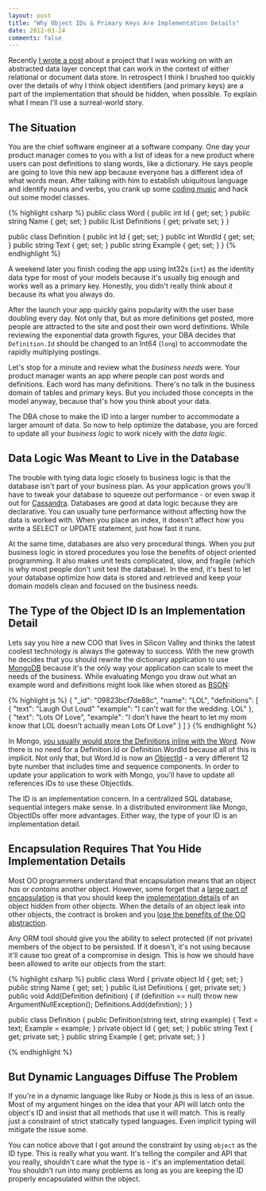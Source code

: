 ```yaml
---
layout: post
title: "Why Object IDs & Primary Keys Are Implementation Details"
date: 2012-03-24
comments: false
---
```



Recently [I wrote a post](http://blog.timkellogg.me/2012/03/abstract-data-layer-part-1-object-id.html) about a project that I was working on with an abstracted data layer concept that can work in the context of either relational or document data store. In retrospect I think I brushed too quickly over the details of why I think object identifiers (and primary keys) are a part of the implementation that should be hidden, when possible. To explain what I mean I'll use a surreal-world story.


The Situation
-----------------

You are the chief software engineer at a software company. One day your product manager comes to you with a list of ideas for a new product where users can post definitions to slang words, like a dictionary. He says people are going to love this new app because everyone has a different idea of what  words mean. After talking with him to establish ubiquitous language and identify nouns and verbs, you crank up some [coding music](https://twitter.com/#!/search/%23codingmusic) and hack out some model classes.

{% highlight csharp %}
public class Word {
  public int Id { get; set; }
  public string Name { get; set; }
  public IList<Definition> Definitions { get; private set; }
}

public class Definition {
  public int Id { get; set; }
  public int WordId { get; set; }
  public string Text { get; set; }
  public string Example { get; set; }
}
{% endhighlight %}

A weekend later you finish coding the app using Int32s (`int`) as the identity data type for most of your models because it's usually big enough and works well as a primary key. Honestly, you didn't really think about it because its what you always do.

After the launch your app quickly gains popularity with the user base doubling every day. Not only that, but as more definitions get posted, more people are attracted to the site and post their own word definitions. While reviewing the exponential data growth figures, your DBA decides that `Definition.Id` should be changed to an Int64 (`long`) to accommodate the rapidly multiplying postings.

Let's stop for a minute and review what the _business needs_ were. Your product manager wants an app where people can post words and definitions. Each word has many definitions. There's no talk in the business domain of tables and primary keys. But you included those concepts in the model anyway, because that's how you think about your data.

The DBA chose to make the ID into a larger number to accommodate a larger amount of data. So now to help optimize the database, you are forced to update all your _business logic_ to work nicely with the _data logic_.


Data Logic Was Meant to Live in the Database
-----------------

The trouble with tying data logic closely to business logic is that the database isn't part of your business plan. As your application grows you'll have to tweak your database to squeeze out performance - or even swap it out for [Cassandra](http://cassandra.apache.org/). Databases are good at data logic because they are declarative. You can usually tune performance without affecting how the data is worked with. When you place an index, it doesn't affect how you write a SELECT or UPDATE statement, just how fast it runs.

At the same time, databases are also very procedural things. When you put business logic in stored procedures you lose the benefits of object oriented programming. It also makes unit tests complicated, slow, and fragile (which is why most people don't unit test the database). In the end, it's best to let your database optimize how data is stored and retrieved and keep your domain models clean and focused on the business needs.


The Type of the Object ID Is an Implementation Detail
-----------------

Lets say you hire a new COO that lives in Silicon Valley and thinks the latest coolest technology is always the gateway to success. With the new growth he decides that you should rewrite the dictionary application to use [MongoDB](http://www.mongodb.org/display/DOCS/Introduction) because it's the only way your application can scale to meet the needs of the business. While evaluating Mongo you draw out what an example word and definitions might look like when stored as [BSON](http://bsonspec.org/):

{% highlight js %}
{
  "_id": "09823bcf7de88c",
  "name": "LOL",
  "definitions": [
    {
      "text": "Laugh Out Loud"
      "example": "I can't wait for the wedding. LOL"
    },
    {
      "text": "Lots Of Love",
      "example": "I don't have the heart to let my mom know that LOL doesn't actually mean Lots Of Love"
    }
  ]
}
{% endhighlight %}

In Mongo, [you usually would store the Definitions inline with the Word](http://www.mongodb.org/display/DOCS/Schema+Design#SchemaDesign-EmbeddingandLinking). Now there is no need for a Definition.Id or Definition.WordId because all of this is implicit. Not only that, but Word.Id is now an [ObjectId](http://www.mongodb.org/display/DOCS/Object+IDs) - a very different 12 byte number that includes time and sequence components. In order to update your application to work with Mongo, you'll have to update all references IDs to use these ObjectIds.

The ID is an implementation concern. In a centralized SQL database, sequential integers make sense. In a distributed environment like Mongo, ObjectIDs offer more advantages. Either way, the type of your ID is an implementation detail.


Encapsulation Requires That You Hide Implementation Details
-----------------

Most OO programmers understand that encapsulation means that an object _has_ or _contains_ another object. However, some forget that a [large part of encapsulation](http://en.wikipedia.org/wiki/Encapsulation_(object-oriented_programming)) is that you should keep the [implementation details](http://stackoverflow.com/a/1777728/503826) of an object hidden from other objects. When the details of an object leak into other objects, the contract is broken and you [lose the benefits of the OO abstraction](http://www.joelonsoftware.com/articles/LeakyAbstractions.html).

Any ORM tool should give you the ability to select protected (if not private) members of the object to be persisted. If it doesn't, it's not using because it'll cause too great of a compromise in design. This is how we should have been allowed to write our objects from the start:

{% highlight csharp %}
public class Word {
  private object Id { get; set; }
  public string Name { get; set; }
  public IList<Definition> Definitions { get; private set; }
  public void Add(Definition definition) {
    if (definition == null) throw new ArgumentNullException();
    Definitions.Add(definition);
  }
}

public class Definition {
  public Definition(string text, string example) {
    Text = text;
    Example = example;
  }
  private object Id { get; set; }
  public string Text { get; private set; }
  public string Example { get; private set; }
}

{% endhighlight %}


But Dynamic Languages Diffuse The Problem
-----------------

If you're in a dynamic language like Ruby or Node.js this is less of an issue. Most of my argument hinges on the idea that your API will latch onto the object's ID and insist that all methods that use it will match. This is really just a constraint of strict statically typed languages. Even implicit typing will mitigate the issue some.

You can notice above that I got around the constraint by using `object` as the ID type. This is really what you want. It's telling the compiler and API that you really, shouldn't care what the type is - it's an implementation detail. You shouldn't run into many problems as long as you are keeping the ID properly encapsulated within the object.



